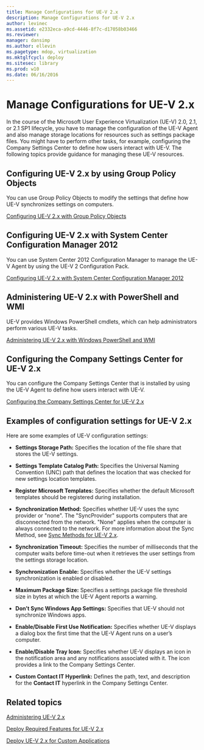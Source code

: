 ```yaml
---
title: Manage Configurations for UE-V 2.x
description: Manage Configurations for UE-V 2.x
author: levinec
ms.assetid: e2332eca-a9cd-4446-8f7c-d17058b03466
ms.reviewer: 
manager: dansimp
ms.author: ellevin
ms.pagetype: mdop, virtualization
ms.mktglfcycl: deploy
ms.sitesec: library
ms.prod: w10
ms.date: 06/16/2016
---
```



# Manage Configurations for UE-V 2.x


In the course of the Microsoft User Experience Virtualization (UE-V) 2.0, 2.1, or 2.1 SP1 lifecycle, you have to manage the configuration of the UE-V Agent and also manage storage locations for resources such as settings package files. You might have to perform other tasks, for example, configuring the Company Settings Center to define how users interact with UE-V. The following topics provide guidance for managing these UE-V resources.

## Configuring UE-V 2.x by using Group Policy Objects


You can use Group Policy Objects to modify the settings that define how UE-V synchronizes settings on computers.

[Configuring UE-V 2.x with Group Policy Objects](configuring-ue-v-2x-with-group-policy-objects-both-uevv2.md)

## Configuring UE-V 2.x with System Center Configuration Manager 2012


You can use System Center 2012 Configuration Manager to manage the UE-V Agent by using the UE-V 2 Configuration Pack.

[Configuring UE-V 2.x with System Center Configuration Manager 2012](configuring-ue-v-2x-with-system-center-configuration-manager-2012-both-uevv2.md)

## Administering UE-V 2.x with PowerShell and WMI


UE-V provides Windows PowerShell cmdlets, which can help administrators perform various UE-V tasks.

[Administering UE-V 2.x with Windows PowerShell and WMI](administering-ue-v-2x-with-windows-powershell-and-wmi-both-uevv2.md)

## Configuring the Company Settings Center for UE-V 2.x


You can configure the Company Settings Center that is installed by using the UE-V Agent to define how users interact with UE-V.

[Configuring the Company Settings Center for UE-V 2.x](configuring-the-company-settings-center-for-ue-v-2x-both-uevv2.md)

## Examples of configuration settings for UE-V 2.x


Here are some examples of UE-V configuration settings:

-   **Settings Storage Path:** Specifies the location of the file share that stores the UE-V settings.

-   **Settings Template Catalog Path:** Specifies the Universal Naming Convention (UNC) path that defines the location that was checked for new settings location templates.

-   **Register Microsoft Templates:** Specifies whether the default Microsoft templates should be registered during installation.

-   **Synchronization Method:** Specifies whether UE-V uses the sync provider or "none". The "SyncProvider" supports computers that are disconnected from the network. "None" applies when the computer is always connected to the network. For more information about the Sync Method, see [Sync Methods for UE-V 2.x](sync-methods-for-ue-v-2x-both-uevv2.md).

-   **Synchronization Timeout:** Specifies the number of milliseconds that the computer waits before time-out when it retrieves the user settings from the settings storage location.

-   **Synchronization Enable:** Specifies whether the UE-V settings synchronization is enabled or disabled.

-   **Maximum Package Size:** Specifies a settings package file threshold size in bytes at which the UE-V Agent reports a warning.

-   **Don’t Sync Windows App Settings:** Specifies that UE-V should not synchronize Windows apps.

-   **Enable/Disable First Use Notification:** Specifies whether UE-V displays a dialog box the first time that the UE-V Agent runs on a user’s computer.

-   **Enable/Disable Tray Icon:** Specifies whether UE-V displays an icon in the notification area and any notifications associated with it. The icon provides a link to the Company Settings Center.

-   **Custom Contact IT Hyperlink:** Defines the path, text, and description for the **Contact IT** hyperlink in the Company Settings Center.






## Related topics


[Administering UE-V 2.x](administering-ue-v-2x-new-uevv2.md)

[Deploy Required Features for UE-V 2.x](deploy-required-features-for-ue-v-2x-new-uevv2.md)

[Deploy UE-V 2.x for Custom Applications](deploy-ue-v-2x-for-custom-applications-new-uevv2.md)

 

 





